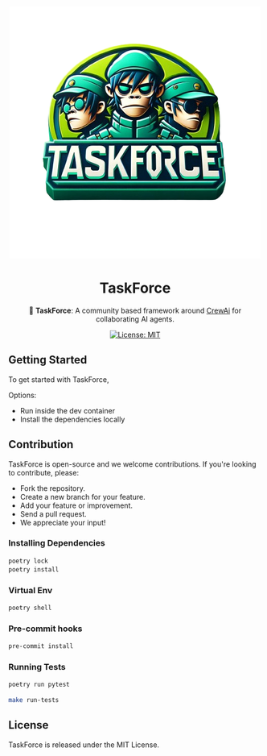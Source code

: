 <div align="center">

![Logo of TaskForce](./assets/logo.png)

# **TaskForce**

🤖 **TaskForce**: A community based framework around [CrewAi](https://crewai.com/) for collaborating AI agents.

[![License: MIT](https://img.shields.io/badge/License-MIT-green.svg)](https://opensource.org/licenses/MIT)

</div>

## Getting Started

To get started with TaskForce,

Options:

- Run inside the dev container
- Install the dependencies locally

## Contribution

TaskForce is open-source and we welcome contributions. If you're looking to contribute, please:

- Fork the repository.
- Create a new branch for your feature.
- Add your feature or improvement.
- Send a pull request.
- We appreciate your input!

### Installing Dependencies

```bash
poetry lock
poetry install
```

### Virtual Env

```bash
poetry shell
```

### Pre-commit hooks

```bash
pre-commit install
```

### Running Tests

```bash
poetry run pytest
```

```bash
make run-tests
```

## License

TaskForce is released under the MIT License.
